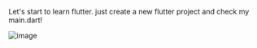 Let's start to learn flutter. just create a new flutter project and check my main.dart! 

![image](https://github.com/taylanozgurertas/maximillian_flutter_course_note_1/assets/92798120/3c0c9fa2-1a55-41ee-9afe-1beab3051ccd)

